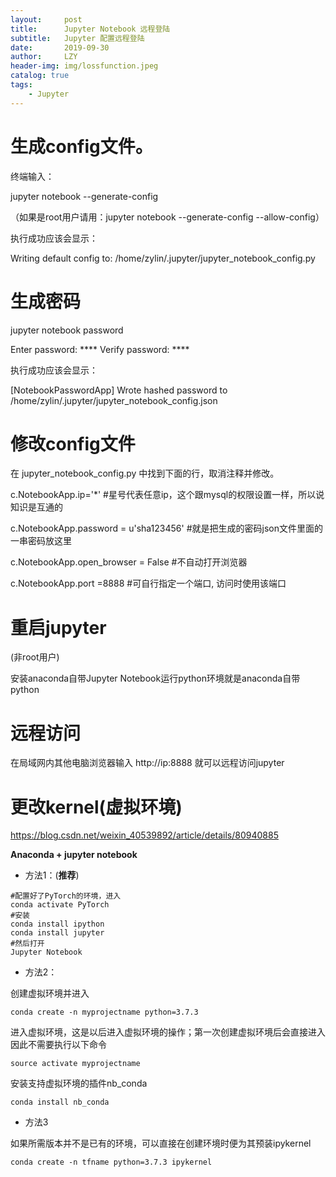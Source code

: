 ```yaml
---
layout:     post
title:      Jupyter Notebook 远程登陆
subtitle:   Jupyter 配置远程登陆
date:       2019-09-30
author:     LZY
header-img: img/lossfunction.jpeg
catalog: true
tags:
    - Jupyter
---
```


# 生成config文件。

终端输入：

jupyter notebook --generate-config

（如果是root用户请用：jupyter notebook --generate-config --allow-config）

执行成功应该会显示：

Writing default config to: /home/zylin/.jupyter/jupyter_notebook_config.py 

# 生成密码

jupyter notebook password

Enter password: **** Verify password: ****

执行成功应该会显示：

[NotebookPasswordApp] Wrote hashed password to /home/zylin/.jupyter/jupyter_notebook_config.json

 
# 修改config文件
在 jupyter_notebook_config.py 中找到下面的行，取消注释并修改。

c.NotebookApp.ip='*' #星号代表任意ip，这个跟mysql的权限设置一样，所以说知识是互通的

c.NotebookApp.password = u'sha123456' #就是把生成的密码json文件里面的一串密码放这里

c.NotebookApp.open_browser = False #不自动打开浏览器

c.NotebookApp.port =8888 #可自行指定一个端口, 访问时使用该端口

 

# 重启jupyter

(非root用户)

安装anaconda自带Jupyter Notebook运行python环境就是anaconda自带python

# 远程访问

在局域网内其他电脑浏览器输入 http://ip:8888 就可以远程访问jupyter

# 更改kernel(虚拟环境)

https://blog.csdn.net/weixin_40539892/article/details/80940885

**Anaconda + jupyter notebook**

- 方法1：(**推荐**)

```
#配置好了PyTorch的环境，进入
conda activate PyTorch
#安装
conda install ipython
conda install jupyter
#然后打开
Jupyter Notebook
```

- 方法2：

创建虚拟环境并进入

```
conda create -n myprojectname python=3.7.3
```

进入虚拟环境，这是以后进入虚拟环境的操作；第一次创建虚拟环境后会直接进入因此不需要执行以下命令

```
source activate myprojectname
```

安装支持虚拟环境的插件nb_conda

```
conda install nb_conda
```

- 方法3

如果所需版本并不是已有的环境，可以直接在创建环境时便为其预装ipykernel

```
conda create -n tfname python=3.7.3 ipykernel
```